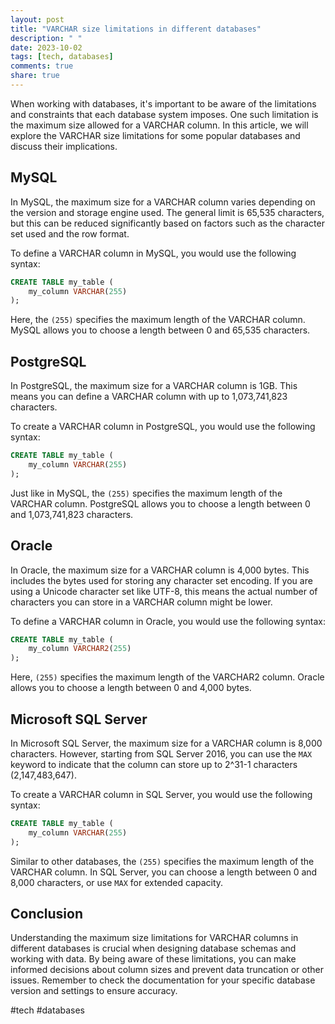 ```yaml
---
layout: post
title: "VARCHAR size limitations in different databases"
description: " "
date: 2023-10-02
tags: [tech, databases]
comments: true
share: true
---
```


When working with databases, it's important to be aware of the limitations and constraints that each database system imposes. One such limitation is the maximum size allowed for a VARCHAR column. In this article, we will explore the VARCHAR size limitations for some popular databases and discuss their implications.

## MySQL

In MySQL, the maximum size for a VARCHAR column varies depending on the version and storage engine used. The general limit is 65,535 characters, but this can be reduced significantly based on factors such as the character set used and the row format. 

To define a VARCHAR column in MySQL, you would use the following syntax:

```sql
CREATE TABLE my_table (
    my_column VARCHAR(255)
);
```

Here, the `(255)` specifies the maximum length of the VARCHAR column. MySQL allows you to choose a length between 0 and 65,535 characters.

## PostgreSQL

In PostgreSQL, the maximum size for a VARCHAR column is 1GB. This means you can define a VARCHAR column with up to 1,073,741,823 characters.

To create a VARCHAR column in PostgreSQL, you would use the following syntax:

```sql
CREATE TABLE my_table (
    my_column VARCHAR(255)
);
```

Just like in MySQL, the `(255)` specifies the maximum length of the VARCHAR column. PostgreSQL allows you to choose a length between 0 and 1,073,741,823 characters.

## Oracle

In Oracle, the maximum size for a VARCHAR column is 4,000 bytes. This includes the bytes used for storing any character set encoding. If you are using a Unicode character set like UTF-8, this means the actual number of characters you can store in a VARCHAR column might be lower.

To define a VARCHAR column in Oracle, you would use the following syntax:

```sql
CREATE TABLE my_table (
    my_column VARCHAR2(255)
);
```

Here, `(255)` specifies the maximum length of the VARCHAR2 column. Oracle allows you to choose a length between 0 and 4,000 bytes.

## Microsoft SQL Server

In Microsoft SQL Server, the maximum size for a VARCHAR column is 8,000 characters. However, starting from SQL Server 2016, you can use the `MAX` keyword to indicate that the column can store up to 2^31-1 characters (2,147,483,647).

To create a VARCHAR column in SQL Server, you would use the following syntax:

```sql
CREATE TABLE my_table (
    my_column VARCHAR(255)
);
```

Similar to other databases, the `(255)` specifies the maximum length of the VARCHAR column. In SQL Server, you can choose a length between 0 and 8,000 characters, or use `MAX` for extended capacity.

## Conclusion

Understanding the maximum size limitations for VARCHAR columns in different databases is crucial when designing database schemas and working with data. By being aware of these limitations, you can make informed decisions about column sizes and prevent data truncation or other issues. Remember to check the documentation for your specific database version and settings to ensure accuracy.

#tech #databases